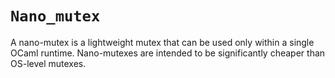 # `Nano_mutex`

A nano-mutex is a lightweight mutex that can be used only within a
single OCaml runtime.  Nano-mutexes are intended to be significantly
cheaper than OS-level mutexes.
